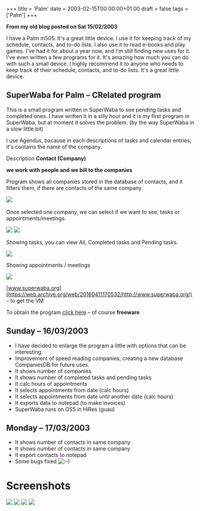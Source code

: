 +++
title = 'Palm'
date = 2003-02-15T00:00:00+01:00
draft = false
tags = ['Palm']
+++

**From my old blog posted on Sat 15/02/2003**

I have a Palm m505. It's a great little device. I use it for keeping track of my schedule, contacts, and to-do lists. I also use it to read e-books and play games. I've had it for about a year now, and I'm still finding new uses for it. I've even written a few programs for it. It's amazing how much you can do with such a small device. I highly recommend it to anyone who needs to keep track of their schedule, contacts, and to-do lists. It's a great little device.

## SuperWaba for Palm – CRelated program
  
This is a small program written in SuperWaba to see pending tasks and completed ones. I have written it in a silly hour and it is my first program in SuperWaba, but at moment it solves the problem. (by the way SuperWaba in a slow little bit)  
         
I use Agendus, bacause in each descriptions of tasks and calendar entries, it's contains the name of the company.  
      
Description **Contact (Company)**
      
**we work with people and we bill to the companies**  
         
Program shows all companies stored in the database of contacts, and it filters them, if there are contacts of the same company.  
    
![](/images/Palm/an4001.gif) 
        
Once selected one company, we can select if we want to see, tasks or appointments/meetings.  
    
![](/images/Palm/an4002.gif)
![](/images/Palm/an4003.gif)
    
Showing tasks, you can view All, Completed tasks and Pending tasks.  
          
![](/images/Palm/an4004.gif)
        
Showing appointments / meetings  
         
![](/images/Palm/an4005.gif)
      
[www.superwaba.org](https://web.archive.org/web/20160411170532/http://www.superwaba.org/) – to get the VM  
      
To obtain the program [click here](https://web.archive.org/web/20160411170532/http://oldblog.ideseg.com/content//crelated.zip) – of course **freeware**  
    
## Sunday – 16/03/2003  
    
  
  
-   I have decided to enlarge the program a little with options that can be interesting.      
-   Improvement of speed reading companies, creating a new database CompaniesDB for future uses.      
-   It shows number of companies    
-   It shows number of completed tasks and pending tasks  
-   It calc hours of appointments  
-   It selects appointments from date (calc hours)  
-   It selects appointments from date until another date (calc hours)  
-   It exports data to notepad (to make invoices)  
-   SuperWaba runs on OS5 in HiRes (guau)  
      
  
## Monday – 17/03/2003
  
   
      
-   It shows number of contacts in same company         
-   It shows number of contacts in same company  
-   It export contacts to notepad      
-   Some bugs fixed ![:-)](SuperWaba%20for%20Palm%20-%20CRelated%20program%20-%20(code%20segment)/simple-smile.png)
  

# Screenshots  
      
    
![](/images/Palm/an4006.gif) 
![](/images/Palm/an4007.gif) 
![](/images/Palm/an4008.gif) 
![](/images/Palm/an4009.gif)
